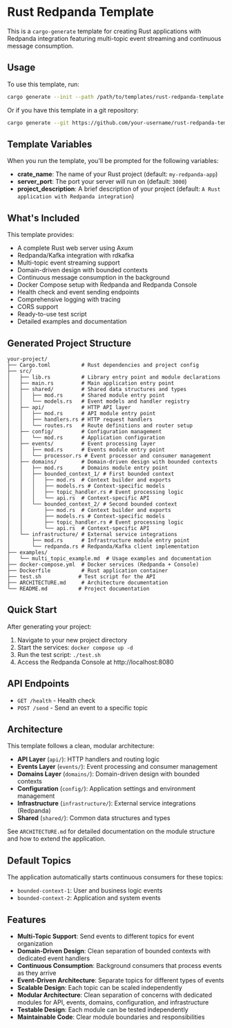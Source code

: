 # Rust Redpanda Template

This is a `cargo-generate` template for creating Rust applications with Redpanda integration featuring multi-topic event streaming and continuous message consumption.

## Usage

To use this template, run:

```bash
cargo generate --init --path /path/to/templates/rust-redpanda-template
```

Or if you have this template in a git repository:

```bash
cargo generate --git https://github.com/your-username/rust-redpanda-template.git
```

## Template Variables

When you run the template, you'll be prompted for the following variables:

- **crate_name**: The name of your Rust project (default: `my-redpanda-app`)
- **server_port**: The port your server will run on (default: `3000`)
- **project_description**: A brief description of your project (default: `A Rust application with Redpanda integration`)

## What's Included

This template provides:

- A complete Rust web server using Axum
- Redpanda/Kafka integration with rdkafka
- Multi-topic event streaming support
- Domain-driven design with bounded contexts
- Continuous message consumption in the background
- Docker Compose setup with Redpanda and Redpanda Console
- Health check and event sending endpoints
- Comprehensive logging with tracing
- CORS support
- Ready-to-use test script
- Detailed examples and documentation

## Generated Project Structure

```
your-project/
├── Cargo.toml          # Rust dependencies and project config
├── src/
│   ├── lib.rs          # Library entry point and module declarations
│   ├── main.rs         # Main application entry point
│   ├── shared/         # Shared data structures and types
│   │   ├── mod.rs      # Shared module entry point
│   │   └── models.rs   # Event models and handler registry
│   ├── api/            # HTTP API layer
│   │   ├── mod.rs      # API module entry point
│   │   ├── handlers.rs # HTTP request handlers
│   │   └── routes.rs   # Route definitions and router setup
│   ├── config/         # Configuration management
│   │   └── mod.rs      # Application configuration
│   ├── events/         # Event processing layer
│   │   ├── mod.rs      # Events module entry point
│   │   └── processor.rs # Event processor and consumer management
│   ├── domains/        # Domain-driven design with bounded contexts
│   │   ├── mod.rs      # Domains module entry point
│   │   ├── bounded_context_1/ # First bounded context
│   │   │   ├── mod.rs  # Context builder and exports
│   │   │   ├── models.rs # Context-specific models
│   │   │   ├── topic_handler.rs # Event processing logic
│   │   │   └── api.rs  # Context-specific API
│   │   └── bounded_context_2/ # Second bounded context
│   │       ├── mod.rs  # Context builder and exports
│   │       ├── models.rs # Context-specific models
│   │       ├── topic_handler.rs # Event processing logic
│   │       └── api.rs  # Context-specific API
│   └── infrastructure/ # External service integrations
│       ├── mod.rs      # Infrastructure module entry point
│       └── redpanda.rs # Redpanda/Kafka client implementation
├── examples/
│   └── multi_topic_example.md  # Usage examples and documentation
├── docker-compose.yml  # Docker services (Redpanda + Console)
├── Dockerfile          # Rust application container
├── test.sh            # Test script for the API
├── ARCHITECTURE.md     # Architecture documentation
└── README.md          # Project documentation
```

## Quick Start

After generating your project:

1. Navigate to your new project directory
2. Start the services: `docker compose up -d`
3. Run the test script: `./test.sh`
4. Access the Redpanda Console at http://localhost:8080

## API Endpoints

- `GET /health` - Health check
- `POST /send` - Send an event to a specific topic

## Architecture

This template follows a clean, modular architecture:

- **API Layer** (`api/`): HTTP handlers and routing logic
- **Events Layer** (`events/`): Event processing and consumer management
- **Domains Layer** (`domains/`): Domain-driven design with bounded contexts
- **Configuration** (`config/`): Application settings and environment management
- **Infrastructure** (`infrastructure/`): External service integrations (Redpanda)
- **Shared** (`shared/`): Common data structures and types

See `ARCHITECTURE.md` for detailed documentation on the module structure and how to extend the application.

## Default Topics

The application automatically starts continuous consumers for these topics:

- `bounded-context-1`: User and business logic events
- `bounded-context-2`: Application and system events

## Features

- **Multi-Topic Support**: Send events to different topics for event organization
- **Domain-Driven Design**: Clean separation of bounded contexts with dedicated event handlers
- **Continuous Consumption**: Background consumers that process events as they arrive
- **Event-Driven Architecture**: Separate topics for different types of events
- **Scalable Design**: Each topic can be scaled independently
- **Modular Architecture**: Clean separation of concerns with dedicated modules for API, events, domains, configuration, and infrastructure
- **Testable Design**: Each module can be tested independently
- **Maintainable Code**: Clear module boundaries and responsibilities
